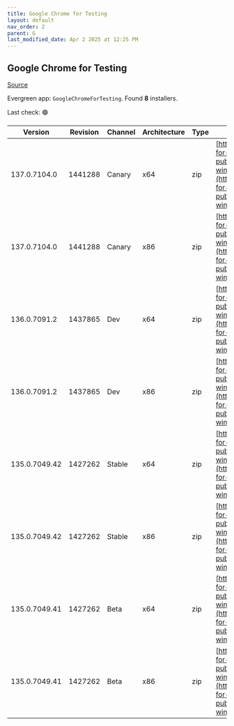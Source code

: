 ```yaml
---
title: Google Chrome for Testing
layout: default
nav_order: 2
parent: G
last_modified_date: Apr 2 2025 at 12:25 PM
---
```


## Google Chrome for Testing

[Source](https://googlechromelabs.github.io/chrome-for-testing/)

Evergreen app: `GoogleChromeForTesting`. Found **8** installers.

Last check: 🟢

| Version       | Revision | Channel | Architecture | Type | URI                                                                                                                                                                                            |
| ------------- | -------- | ------- | ------------ | ---- | ---------------------------------------------------------------------------------------------------------------------------------------------------------------------------------------------- |
| 137.0.7104.0  | 1441288  | Canary  | x64          | zip  | [https://storage.googleapis.com/chrome-for-testing-public/137.0.7104.0/win64/chrome-win64.zip](https://storage.googleapis.com/chrome-for-testing-public/137.0.7104.0/win64/chrome-win64.zip)   |
| 137.0.7104.0  | 1441288  | Canary  | x86          | zip  | [https://storage.googleapis.com/chrome-for-testing-public/137.0.7104.0/win32/chrome-win32.zip](https://storage.googleapis.com/chrome-for-testing-public/137.0.7104.0/win32/chrome-win32.zip)   |
| 136.0.7091.2  | 1437865  | Dev     | x64          | zip  | [https://storage.googleapis.com/chrome-for-testing-public/136.0.7091.2/win64/chrome-win64.zip](https://storage.googleapis.com/chrome-for-testing-public/136.0.7091.2/win64/chrome-win64.zip)   |
| 136.0.7091.2  | 1437865  | Dev     | x86          | zip  | [https://storage.googleapis.com/chrome-for-testing-public/136.0.7091.2/win32/chrome-win32.zip](https://storage.googleapis.com/chrome-for-testing-public/136.0.7091.2/win32/chrome-win32.zip)   |
| 135.0.7049.42 | 1427262  | Stable  | x64          | zip  | [https://storage.googleapis.com/chrome-for-testing-public/135.0.7049.42/win64/chrome-win64.zip](https://storage.googleapis.com/chrome-for-testing-public/135.0.7049.42/win64/chrome-win64.zip) |
| 135.0.7049.42 | 1427262  | Stable  | x86          | zip  | [https://storage.googleapis.com/chrome-for-testing-public/135.0.7049.42/win32/chrome-win32.zip](https://storage.googleapis.com/chrome-for-testing-public/135.0.7049.42/win32/chrome-win32.zip) |
| 135.0.7049.41 | 1427262  | Beta    | x64          | zip  | [https://storage.googleapis.com/chrome-for-testing-public/135.0.7049.41/win64/chrome-win64.zip](https://storage.googleapis.com/chrome-for-testing-public/135.0.7049.41/win64/chrome-win64.zip) |
| 135.0.7049.41 | 1427262  | Beta    | x86          | zip  | [https://storage.googleapis.com/chrome-for-testing-public/135.0.7049.41/win32/chrome-win32.zip](https://storage.googleapis.com/chrome-for-testing-public/135.0.7049.41/win32/chrome-win32.zip) |

